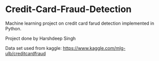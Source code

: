 # Credit-Card-Fraud-Detection
Machine learning project on credit card farud detection implemented in Python.

Project done by Harshdeep Singh

Data set used from kaggle: https://www.kaggle.com/mlg-ulb/creditcardfraud
